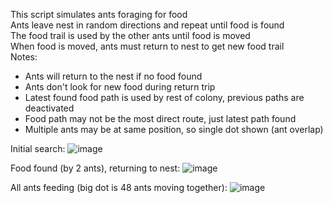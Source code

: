 This script simulates ants foraging for food<br/>
Ants leave nest in random directions and repeat until food is found<br/>
The food trail is used by the other ants until food is moved<br/>
When food is moved, ants must return to nest to get new food trail<br/>
Notes:<br/>
   - Ants will return to the nest if no food found
   - Ants don't look for new food during return trip
   - Latest found food path is used by rest of colony, previous paths are deactivated
   - Food path may not be the most direct route, just latest path found
   - Multiple ants may be at same position, so single dot shown (ant overlap)

Initial search:
![image](https://github.com/mjwaddell1/Python/assets/35202179/36740927-015c-4d97-92fd-2ca3199b7002)

Food found (by 2 ants), returning to nest:
![image](https://github.com/mjwaddell1/Python/assets/35202179/83d0850c-1c9a-4fd4-b63d-1d93d6a60ca2)

All ants feeding (big dot is 48 ants moving together):
![image](https://github.com/mjwaddell1/Python/assets/35202179/403482d5-bb14-4031-a5e0-3a0a6cbe0dfe)
